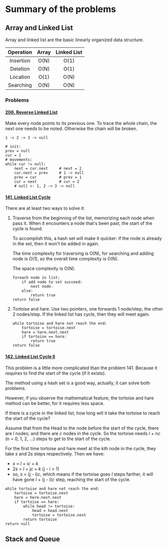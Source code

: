 # Summary of the problems

## Array and Linked List
Array and linked list are the basic linearly organized data structure.

| Operation | Array | Linked List |
| :---: | :---: | :---: |
| Insertion | O(N) | O(1) |
| Deletion | O(N) | O(1) |
| Location | O(1) | O(N) |
| Searching | O(N) | O(N) |

### Problems
#### [206. Reverse Linked List](https://github.com/wang-zhenqi/LeetCodePractice/blob/Java/Problems/src/ReverseLinkedList_206.java)
Make every node points to its previous one. To trace the whole chain, the next one needs to be noted. Otherwise the chain will be broken.

````
1 -> 2 -> 3 -> null

# init:
prev = null
cur = 1
# movements:
while cur != null:
    next = cur.next     # next = 2
    cur.next = prev     # 1 -> null
    prev = cur          # prev = 1
    cur = next          # cur = 2
    # null <- 1, 2 -> 3 -> null
````

#### [141. Linked List Cycle](https://github.com/wang-zhenqi/LeetCodePractice/blob/Java/Problems/src/LinkedListCycle_141.java)
There are at least two ways to solve it:
1. Traverse from the beginning of the list, memorizing each node when pass it. When it encounters a node that's been past, the start of the cycle is found.

    To accomplish this, a hash set will make it quicker: if the node is already in the set, then it won't be added in again.

    The time complexity for traversing is O(N), for searching and adding node is O(1), so the overall time complexity is O(N).

    The space complexity is O(N).

    ````
    foreach node in list:
        if add node to set succeed:
            next node.
        else:
            return true
    return false
    ````

2. Tortoise and hare. Use two pointers, one forwards 1 node/step, the other 2 nodes/step. If the linked list has cycle, then they will meet again.

    ````
    while tortoise and hare not reach the end:
        tortoise = tortoise.next
        hare = hare.next.next
        if tortoise == hare:
            return true
    return false
    ````

#### [142. Linked List Cycle II](https://github.com/wang-zhenqi/LeetCodePractice/blob/Java/Problems/src/LinkedListCycleII_142.java)
This problem is a little more complicated than the problem 141. Because it requires to find the start of the cycle (if it exists).

The method using a hash set is a good way, actually, it can solve both problems.

However, if you observe the mathematical feature, the tortoise and hare method can be better, for it requires less space.

If there is a cycle in the linked list, how long will it take the tortoise to reach the start of the cycle?

Assume that from the Head to the node before the start of the cycle, there are *l* nodes; and there are *c* nodes in the cycle.
So the tortoise needs *l* + n*c* (n = 0, 1, 2, ...) steps to get to the start of the cycle.

For the first time tortoise and hare meet at the *kth* node in the cycle, they take *s* and 2*s* steps respectively. Then we have:

* *s* = *l* + i*c* + *k*
* 2*s* = *l* + j*c* + *k* (j - i > 1)
* so, *s* = (j - i)*c*, which means if the tortoise goes *l* steps farther, it will have gone *l* + (j - i)*c* step, reaching the start of the cycle.

````
while tortoise and hare not reach the end:
    tortoise = tortoise.next
    hare = here.next.next
    if tortoise == hare:
        while head != tortoise:
            head = head.next
            tortoise = tortoise.next
        return tortoise
return null
````

## Stack and Queue
